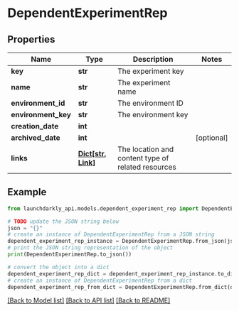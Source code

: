 # DependentExperimentRep


## Properties

Name | Type | Description | Notes
------------ | ------------- | ------------- | -------------
**key** | **str** | The experiment key | 
**name** | **str** | The experiment name | 
**environment_id** | **str** | The environment ID | 
**environment_key** | **str** | The environment key | 
**creation_date** | **int** |  | 
**archived_date** | **int** |  | [optional] 
**links** | [**Dict[str, Link]**](Link.md) | The location and content type of related resources | 

## Example

```python
from launchdarkly_api.models.dependent_experiment_rep import DependentExperimentRep

# TODO update the JSON string below
json = "{}"
# create an instance of DependentExperimentRep from a JSON string
dependent_experiment_rep_instance = DependentExperimentRep.from_json(json)
# print the JSON string representation of the object
print(DependentExperimentRep.to_json())

# convert the object into a dict
dependent_experiment_rep_dict = dependent_experiment_rep_instance.to_dict()
# create an instance of DependentExperimentRep from a dict
dependent_experiment_rep_from_dict = DependentExperimentRep.from_dict(dependent_experiment_rep_dict)
```
[[Back to Model list]](../README.md#documentation-for-models) [[Back to API list]](../README.md#documentation-for-api-endpoints) [[Back to README]](../README.md)


